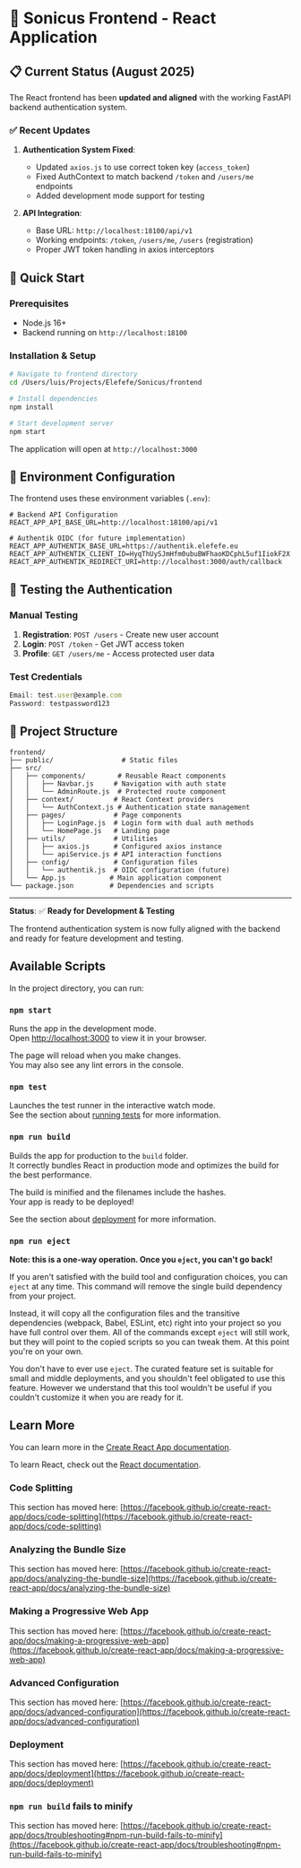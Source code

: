 # 🎵 Sonicus Frontend - React Application

## 📋 Current Status (August 2025)

The React frontend has been **updated and aligned** with the working FastAPI backend authentication system.

### ✅ Recent Updates

1. **Authentication System Fixed**:
   - Updated `axios.js` to use correct token key (`access_token`)
   - Fixed AuthContext to match backend `/token` and `/users/me` endpoints
   - Added development mode support for testing

2. **API Integration**:
   - Base URL: `http://localhost:18100/api/v1`
   - Working endpoints: `/token`, `/users/me`, `/users` (registration)
   - Proper JWT token handling in axios interceptors

## 🚀 Quick Start

### Prerequisites
- Node.js 16+ 
- Backend running on `http://localhost:18100`

### Installation & Setup

```bash
# Navigate to frontend directory
cd /Users/luis/Projects/Elefefe/Sonicus/frontend

# Install dependencies
npm install

# Start development server
npm start
```

The application will open at `http://localhost:3000`

## 🔧 Environment Configuration

The frontend uses these environment variables (`.env`):

```env
# Backend API Configuration
REACT_APP_API_BASE_URL=http://localhost:18100/api/v1

# Authentik OIDC (for future implementation)
REACT_APP_AUTHENTIK_BASE_URL=https://authentik.elefefe.eu
REACT_APP_AUTHENTIK_CLIENT_ID=HyqThUySJmHfm0ubuBWFhaoKDCphL5uf1IiokF2X
REACT_APP_AUTHENTIK_REDIRECT_URI=http://localhost:3000/auth/callback
```

## 🧪 Testing the Authentication

### Manual Testing
1. **Registration**: `POST /users` - Create new user account
2. **Login**: `POST /token` - Get JWT access token  
3. **Profile**: `GET /users/me` - Access protected user data

### Test Credentials
```javascript
Email: test.user@example.com
Password: testpassword123
```

## 📁 Project Structure

```
frontend/
├── public/                 # Static files
├── src/
│   ├── components/        # Reusable React components
│   │   ├── Navbar.js     # Navigation with auth state
│   │   └── AdminRoute.js  # Protected route component
│   ├── context/          # React Context providers  
│   │   └── AuthContext.js # Authentication state management
│   ├── pages/            # Page components
│   │   ├── LoginPage.js  # Login form with dual auth methods
│   │   └── HomePage.js   # Landing page
│   ├── utils/            # Utilities
│   │   ├── axios.js      # Configured axios instance
│   │   └── apiService.js # API interaction functions
│   ├── config/           # Configuration files
│   │   └── authentik.js  # OIDC configuration (future)
│   └── App.js           # Main application component
└── package.json         # Dependencies and scripts
```

---

**Status**: ✅ **Ready for Development & Testing**

The frontend authentication system is now fully aligned with the backend and ready for feature development and testing.

## Available Scripts

In the project directory, you can run:

### `npm start`

Runs the app in the development mode.\
Open [http://localhost:3000](http://localhost:3000) to view it in your browser.

The page will reload when you make changes.\
You may also see any lint errors in the console.

### `npm test`

Launches the test runner in the interactive watch mode.\
See the section about [running tests](https://facebook.github.io/create-react-app/docs/running-tests) for more information.

### `npm run build`

Builds the app for production to the `build` folder.\
It correctly bundles React in production mode and optimizes the build for the best performance.

The build is minified and the filenames include the hashes.\
Your app is ready to be deployed!

See the section about [deployment](https://facebook.github.io/create-react-app/docs/deployment) for more information.

### `npm run eject`

**Note: this is a one-way operation. Once you `eject`, you can't go back!**

If you aren't satisfied with the build tool and configuration choices, you can `eject` at any time. This command will remove the single build dependency from your project.

Instead, it will copy all the configuration files and the transitive dependencies (webpack, Babel, ESLint, etc) right into your project so you have full control over them. All of the commands except `eject` will still work, but they will point to the copied scripts so you can tweak them. At this point you're on your own.

You don't have to ever use `eject`. The curated feature set is suitable for small and middle deployments, and you shouldn't feel obligated to use this feature. However we understand that this tool wouldn't be useful if you couldn't customize it when you are ready for it.

## Learn More

You can learn more in the [Create React App documentation](https://facebook.github.io/create-react-app/docs/getting-started).

To learn React, check out the [React documentation](https://reactjs.org/).

### Code Splitting

This section has moved here: [https://facebook.github.io/create-react-app/docs/code-splitting](https://facebook.github.io/create-react-app/docs/code-splitting)

### Analyzing the Bundle Size

This section has moved here: [https://facebook.github.io/create-react-app/docs/analyzing-the-bundle-size](https://facebook.github.io/create-react-app/docs/analyzing-the-bundle-size)

### Making a Progressive Web App

This section has moved here: [https://facebook.github.io/create-react-app/docs/making-a-progressive-web-app](https://facebook.github.io/create-react-app/docs/making-a-progressive-web-app)

### Advanced Configuration

This section has moved here: [https://facebook.github.io/create-react-app/docs/advanced-configuration](https://facebook.github.io/create-react-app/docs/advanced-configuration)

### Deployment

This section has moved here: [https://facebook.github.io/create-react-app/docs/deployment](https://facebook.github.io/create-react-app/docs/deployment)

### `npm run build` fails to minify

This section has moved here: [https://facebook.github.io/create-react-app/docs/troubleshooting#npm-run-build-fails-to-minify](https://facebook.github.io/create-react-app/docs/troubleshooting#npm-run-build-fails-to-minify)
